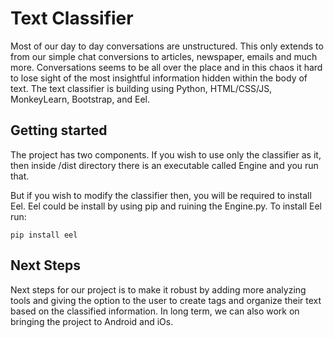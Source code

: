 # Text Classifier

Most of our day to day conversations are unstructured. This only extends to from our simple chat conversions to articles, newspaper, emails and much more. Conversations seems to be all over the place and in this chaos it hard to lose sight of the most insightful information hidden within the body of text. The text classifier is building using Python, HTML/CSS/JS, MonkeyLearn, Bootstrap, and Eel.

## Getting started
The project has two components. If you wish to use only the classifier as it, then inside /dist directory there is an executable called Engine and you run that. </br>

But if you wish to modify the classifier then, you will be required to install Eel. Eel could be install by using pip and ruining the Engine.py. To install Eel run:
```
pip install eel
```

## Next Steps
Next steps for our project is to make it robust by adding more analyzing tools and giving the option to the user to create tags and organize their text based on the classified information. In long term, we can also work on bringing the project to Android and iOs.
